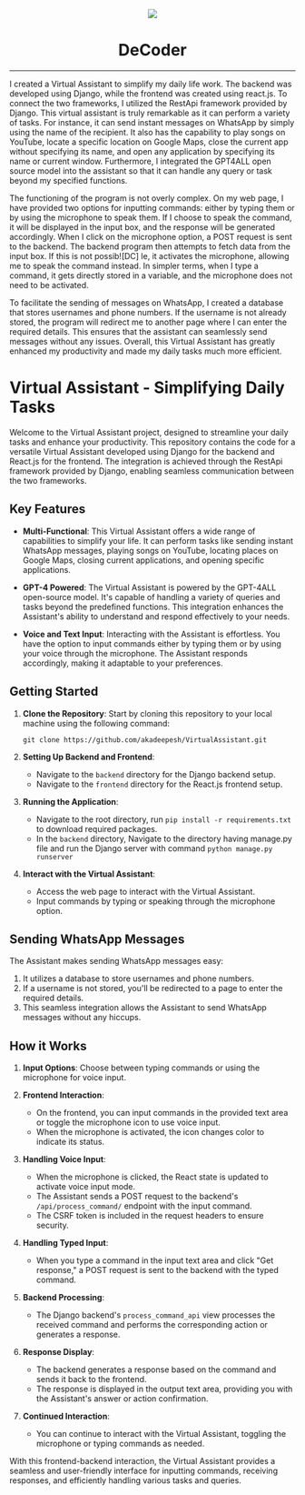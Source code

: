 <p align="center">
  <img src="https://github.com/akadeepesh/VirtualAssistant/assets/100466756/c89cf992-bb19-4ff3-9dc8-9576b46fecf7"><br>
   <h1 align="center">DeCoder</h1><hr>
</p>
I created a Virtual Assistant to simplify my daily life work. The backend was developed using Django, while the frontend was created using react.js. To connect the two frameworks, I utilized the RestApi framework provided by Django. This virtual assistant is truly remarkable as it can perform a variety of tasks. For instance, it can send instant messages on WhatsApp by simply using the name of the recipient. It also has the capability to play songs on YouTube, locate a specific location on Google Maps, close the current app without specifying its name, and open any application by specifying its name or current window. Furthermore, I integrated the GPT4ALL open source model into the assistant so that it can handle any query or task beyond my specified functions.

The functioning of the program is not overly complex. On my web page, I have provided two options for inputting commands: either by typing them or by using the microphone to speak them. If I choose to speak the command, it will be displayed in the input box, and the response will be generated accordingly. When I click on the microphone option, a POST request is sent to the backend. The backend program then attempts to fetch data from the input box. If this is not possib![DC]
le, it activates the microphone, allowing me to speak the command instead. In simpler terms, when I type a command, it gets directly stored in a variable, and the microphone does not need to be activated. 

To facilitate the sending of messages on WhatsApp, I created a database that stores usernames and phone numbers. If the username is not already stored, the program will redirect me to another page where I can enter the required details. This ensures that the assistant can seamlessly send messages without any issues. Overall, this Virtual Assistant has greatly enhanced my productivity and made my daily tasks much more efficient.


# Virtual Assistant - Simplifying Daily Tasks

Welcome to the Virtual Assistant project, designed to streamline your daily tasks and enhance your productivity. This repository contains the code for a versatile Virtual Assistant developed using Django for the backend and React.js for the frontend. The integration is achieved through the RestApi framework provided by Django, enabling seamless communication between the two frameworks.

## Key Features

- **Multi-Functional**: This Virtual Assistant offers a wide range of capabilities to simplify your life. It can perform tasks like sending instant WhatsApp messages, playing songs on YouTube, locating places on Google Maps, closing current applications, and opening specific applications.

- **GPT-4 Powered**: The Virtual Assistant is powered by the GPT-4ALL open-source model. It's capable of handling a variety of queries and tasks beyond the predefined functions. This integration enhances the Assistant's ability to understand and respond effectively to your needs.

- **Voice and Text Input**: Interacting with the Assistant is effortless. You have the option to input commands either by typing them or by using your voice through the microphone. The Assistant responds accordingly, making it adaptable to your preferences.

## Getting Started

1. **Clone the Repository**: Start by cloning this repository to your local machine using the following command:

   ```
   git clone https://github.com/akadeepesh/VirtualAssistant.git
   ```

2. **Setting Up Backend and Frontend**:
   - Navigate to the `backend` directory for the Django backend setup.
   - Navigate to the `frontend` directory for the React.js frontend setup.

3. **Running the Application**:
   - Navigate to the root directory, run `pip install -r requirements.txt` to download required packages.
   - In the `backend` directory, Navigate to the directory having manage.py file and run the Django server with command `python manage.py runserver`

4. **Interact with the Virtual Assistant**:
   - Access the web page to interact with the Virtual Assistant.
   - Input commands by typing or speaking through the microphone option.

## Sending WhatsApp Messages

The Assistant makes sending WhatsApp messages easy:
1. It utilizes a database to store usernames and phone numbers.
2. If a username is not stored, you'll be redirected to a page to enter the required details.
3. This seamless integration allows the Assistant to send WhatsApp messages without any hiccups.

## How it Works

1. **Input Options**: Choose between typing commands or using the microphone for voice input.

2. **Frontend Interaction**:
   - On the frontend, you can input commands in the provided text area or toggle the microphone icon to use voice input.
   - When the microphone is activated, the icon changes color to indicate its status.

3. **Handling Voice Input**:
   - When the microphone is clicked, the React state is updated to activate voice input mode.
   - The Assistant sends a POST request to the backend's `/api/process_command/` endpoint with the input command.
   - The CSRF token is included in the request headers to ensure security.

4. **Handling Typed Input**:
   - When you type a command in the input text area and click "Get response," a POST request is sent to the backend with the typed command.

5. **Backend Processing**:
   - The Django backend's `process_command_api` view processes the received command and performs the corresponding action or generates a response.

6. **Response Display**:
   - The backend generates a response based on the command and sends it back to the frontend.
   - The response is displayed in the output text area, providing you with the Assistant's answer or action confirmation.

7. **Continued Interaction**:
   - You can continue to interact with the Virtual Assistant, toggling the microphone or typing commands as needed.

With this frontend-backend interaction, the Virtual Assistant provides a seamless and user-friendly interface for inputting commands, receiving responses, and efficiently handling various tasks and queries.
